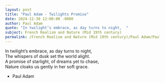 ```yaml
---
layout: post
title: "Paul Adam - Twilights Promise"
date: 2024-12-30 12:00:00 -0000
author: Paul Adam
quote: "In twilight’s embrace, as day turns to night,  "
subject: French Realism and Nature (Mid 19th century)
permalink: /French Realism and Nature (Mid 19th century)/Paul Adam/Paul Adam - Twilights Promise
---
```


In twilight’s embrace, as day turns to night,  
The whispers of dusk set the world alight.  
A promise of starlight, of dreams yet to chase,  
Nature cloaks us gently in her soft grace.

- Paul Adam
